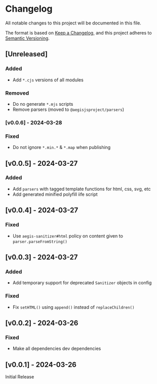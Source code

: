 # Changelog
All notable changes to this project will be documented in this file.

The format is based on [Keep a Changelog](https://keepachangelog.com/en/1.0.0/),
and this project adheres to [Semantic Versioning](https://semver.org/spec/v2.0.0.html).

## [Unreleased]

### Added
- Add `*.cjs` versions of all modules

### Removed
- Do no generate `*.mjs` scripts
- Remove parsers (moved to `@aegisjsproject/parsers`)

### [v0.0.6] - 2024-03-28

### Fixed
- Do not ignore `*.min.*` & `*.map` when publishing

## [v0.0.5] - 2024-03-27

### Added
- Add `parsers` with tagged template functions for html, css, svg, etc
- Add generated minified polyfill iife script

## [v0.0.4] - 2024-03-27

### Fixed
- Use `aegis-sanitizer#html` policy on content given to `parser.parseFromString()`

## [v0.0.3] - 2024-03-27

### Added
- Add temporary support for deprecated `Sanitizer` objects in config

### Fixed
- Fix `setHTML()` using `append()` instead of `replaceChildren()`

## [v0.0.2] - 2024-03-26

### Fixed
- Make all dependencies dev dependencies

## [v0.0.1] - 2024-03-26

Initial Release

